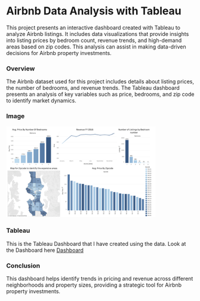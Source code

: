 # Airbnb Data Analysis with Tableau

This project presents an interactive dashboard created with Tableau to analyze Airbnb listings. It includes data visualizations that provide insights into listing prices by bedroom count, revenue trends, and high-demand areas based on zip codes. This analysis can assist in making data-driven decisions for Airbnb property investments.

### Overview

The Airbnb dataset used for this project includes details about listing prices, the number of bedrooms, and revenue trends. The Tableau dashboard presents an analysis of key variables such as price, bedrooms, and zip code to identify market dynamics.

### Image

<img src="Image/Dashboard.png" width="400"/>

### Tableau

This is the Tableau Dashboard that I have created using the data. Look at the Dashboard here [Dashboard](https://public.tableau.com/app/profile/vaishnavi.pullakhandam/viz/AirbnbListingsandRevenueAnalysisDashboard/Airbnb_Data_Dashboard)

### Conclusion

This dashboard helps identify trends in pricing and revenue across different neighborhoods and property sizes, providing a strategic tool for Airbnb property investments.
